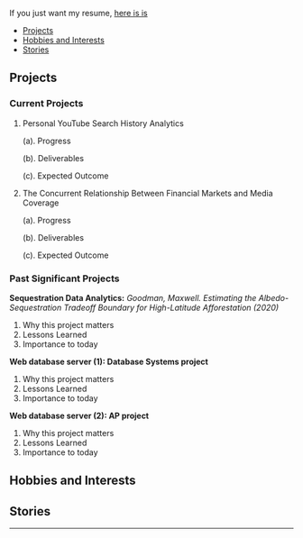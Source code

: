 If you just want my resume, [here is is](https://smith-ld.github.io/Smith_Lucas_Resume.pdf)
* [Projects](https://smith-ld.github.io/#projects)
* [Hobbies and Interests](https://smith-ld.github.io/#hobbies-and-interests)
* [Stories](https://smith-ld.github.io/#stories)



## Projects

### Current Projects

1. Personal YouTube Search History Analytics

    (a). Progress
  
    (b). Deliverables
  
    (c). Expected Outcome

2. The Concurrent Relationship Between Financial Markets and Media Coverage
  
    (a). Progress
  
    (b). Deliverables
  
    (c). Expected Outcome



### Past Significant Projects

**Sequestration Data Analytics:**
  _Goodman, Maxwell. Estimating the Albedo-Sequestration Tradeoff Boundary for High-Latitude Afforestation (2020)_
  1. Why this project matters
  2. Lessons Learned
  3. Importance to today

**Web database server (1): Database Systems project**
  1. Why this project matters
  2. Lessons Learned
  3. Importance to today

**Web database server (2): AP project**
  1. Why this project matters
  2. Lessons Learned
  3. Importance to today



## Hobbies and Interests

## Stories
___



